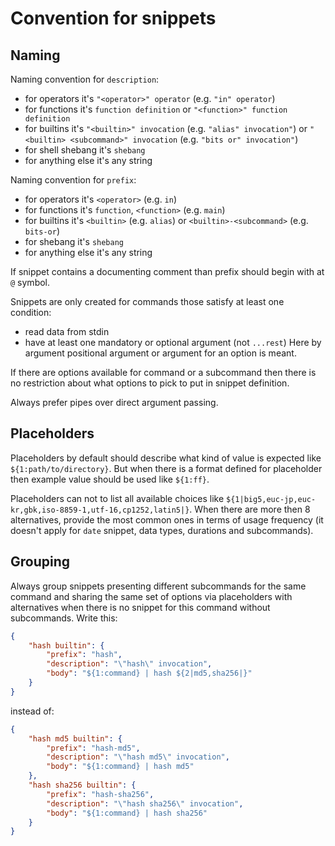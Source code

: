 # Convention for snippets

## Naming

Naming convention for `description`:

- for operators it's `"<operator>" operator` (e.g. `"in" operator`)
- for functions it's `function definition` or `"<function>" function definition`
- for builtins it's `"<builtin>" invocation` (e.g. `"alias" invocation"`) or
  `"<builtin> <subcommand>" invocation` (e.g. `"bits or" invocation"`)
- for shell shebang it's `shebang`
- for anything else it's any string

Naming convention for `prefix`:

- for operators it's `<operator>` (e.g. `in`)
- for functions it's `function`, `<function>` (e.g. `main`)
- for builtins it's `<builtin>` (e.g. `alias`) or `<builtin>-<subcommand>`
  (e.g. `bits-or`)
- for shebang it's `shebang`
- for anything else it's any string

If snippet contains a documenting comment than prefix should begin with at `@`
symbol.

Snippets are only created for commands those satisfy at least one condition:

- read data from stdin
- have at least one mandatory or optional argument (not `...rest`)
  Here by argument positional argument or argument for an option is meant.

If there are options available for command or a subcommand then there is no
restriction about what options to pick to put in snippet definition.

Always prefer pipes over direct argument passing.

## Placeholders

Placeholders by default should describe what kind of value is expected like
`${1:path/to/directory}`. But when there is a format defined for placeholder
then example value should be used like `${1:ff}`.

Placeholders can not to list all available choices like
`${1|big5,euc-jp,euc-kr,gbk,iso-8859-1,utf-16,cp1252,latin5|}`. When there are
more then 8 alternatives, provide the most common ones in terms of usage
frequency (it doesn't apply for `date` snippet, data
types, durations and subcommands).

## Grouping

Always group snippets presenting different subcommands for the same command and
sharing the same set of options via placeholders with alternatives when there
is no snippet for this command without subcommands. Write this:

```json
{
    "hash builtin": {
        "prefix": "hash",
        "description": "\"hash\" invocation",
        "body": "${1:command} | hash ${2|md5,sha256|}"
    }
}
```

instead of:

```json
{
    "hash md5 builtin": {
        "prefix": "hash-md5",
        "description": "\"hash md5\" invocation",
        "body": "${1:command} | hash md5"
    },
    "hash sha256 builtin": {
        "prefix": "hash-sha256",
        "description": "\"hash sha256\" invocation",
        "body": "${1:command} | hash sha256"
    }
}
```
